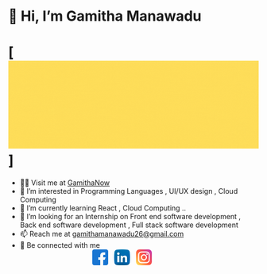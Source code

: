 
# 👋 Hi, I’m Gamitha Manawadu 
# [<img src="/assets/img/Hi, I'm Gamitha.gif"  title="Hi, I'm Gamitha" />]
- 🙋‍♂️ Visit me at [GamithaNow]((https://gamitha.netlify.app/))
- 👀 I’m interested in Programming Languages , UI/UX design , Cloud Computing 
- 🌱 I’m currently learning React , Cloud Computing ..
- 💞️ I’m looking for an Internship on Front end software development , Back end software development , Full stack software development
- 📫 Reach me at gamithamanawadu26@gmail.com
- 💬 Be connected with me <br/>&nbsp;&nbsp;&nbsp;&nbsp;&nbsp;&nbsp;&nbsp;&nbsp;&nbsp;&nbsp;&nbsp;&nbsp;&nbsp;&nbsp;&nbsp;&nbsp;&nbsp;&nbsp;&nbsp;&nbsp;&nbsp;&nbsp;&nbsp;&nbsp;&nbsp;&nbsp;&nbsp;&nbsp;&nbsp;&nbsp;&nbsp;&nbsp;&nbsp;&nbsp;&nbsp;&nbsp;&nbsp;[<img src="/assets/img/facebook.png" alt="foo" title="Facebook" />](http://www.facebook.com/gamitha.ma-nawadu.7/)  &nbsp;   [<img src="/assets/img/linkedin.png" alt="foo" title="Linkedin"  />](http://www.linkedin.com/in/gamitha-manawadu) &nbsp;  [<img src="/assets/img/instagram.png" alt="foo" title="Instagram"  />](https://www.instagram.com/gamitha98_/)




<!---
GamithaManawadu/GamithaManawadu is a ✨ special ✨ repository because its `README.md` (this file) appears on your GitHub profile.
You can click the Preview link to take a look at your changes.
--->
